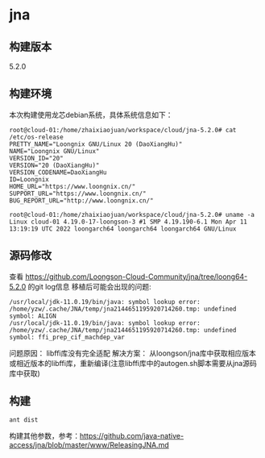 # jna

## 构建版本
5.2.0

## 构建环境
本次构建使用龙芯debian系统，具体系统信息如下：
```
root@cloud-01:/home/zhaixiaojuan/workspace/cloud/jna-5.2.0# cat /etc/os-release 
PRETTY_NAME="Loongnix GNU/Linux 20 (DaoXiangHu)"
NAME="Loongnix GNU/Linux"
VERSION_ID="20"
VERSION="20 (DaoXiangHu)"
VERSION_CODENAME=DaoXiangHu
ID=Loongnix
HOME_URL="https://www.loongnix.cn/"
SUPPORT_URL="https://www.loongnix.cn/"
BUG_REPORT_URL="http://www.loongnix.cn/"
```
```
root@cloud-01:/home/zhaixiaojuan/workspace/cloud/jna-5.2.0# uname -a
Linux cloud-01 4.19.0-17-loongson-3 #1 SMP 4.19.190-6.1 Mon Apr 11 13:19:19 UTC 2022 loongarch64 loongarch64 loongarch64 GNU/Linux
```

## 源码修改
查看 https://github.com/Loongson-Cloud-Community/jna/tree/loong64-5.2.0  的git log信息
移植后可能会出现的问题:
```
/usr/local/jdk-11.0.19/bin/java: symbol lookup error: /home/yzw/.cache/JNA/temp/jna2144651195920714260.tmp: undefined symbol: ALIGN
/usr/local/jdk-11.0.19/bin/java: symbol lookup error: /home/yzw/.cache/JNA/temp/jna2144651195920714260.tmp: undefined symbol: ffi_prep_cif_machdep_var
```
问题原因：
libffi库没有完全适配
解决方案：
从loongson/jna库中获取相应版本或相近版本的libffi库，重新编译(注意libffi库中的autogen.sh脚本需要从jna源码库中获取)

## 构建
```
ant dist
```
构建其他参数，参考：https://github.com/java-native-access/jna/blob/master/www/ReleasingJNA.md

